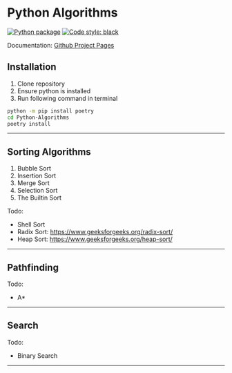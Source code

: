 # Python Algorithms

[![Python package](https://github.com/Ozy-Viking/Python-Algorithms/actions/workflows/python-package.yml/badge.svg?branch=main)](https://github.com/Ozy-Viking/Python-Algorithms/actions/workflows/python-package.yml) [![Code style: black](https://img.shields.io/badge/code%20style-black-000000.svg)](https://github.com/psf/black)

Documentation: [Github Project Pages](https://ozy-viking.github.io/Python-Algorithms/)

## Installation

1. Clone repository
1. Ensure python is installed
1. Run following command in terminal

```bash
python -m pip install poetry
cd Python-Algorithms
poetry install
```

----

## Sorting Algorithms

1. Bubble Sort
2. Insertion Sort
3. Merge Sort
4. Selection Sort
5. The Builtin Sort

Todo:

- Shell Sort
- Radix Sort: <https://www.geeksforgeeks.org/radix-sort/>
- Heap Sort: <https://www.geeksforgeeks.org/heap-sort/>

----

## Pathfinding

Todo:

- A*

----

## Search

Todo:

- Binary Search

----
